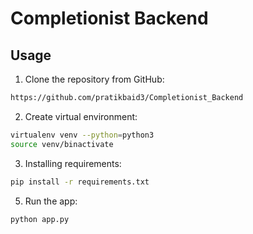 # Completionist Backend
## Usage

1. Clone the repository from GitHub:

```bash
https://github.com/pratikbaid3/Completionist_Backend
```

2. Create virtual environment:

```bash
virtualenv venv --python=python3
source venv/binactivate
```

3. Installing requirements:

```bash
pip install -r requirements.txt
```

5. Run the app:

```bash
python app.py
```
